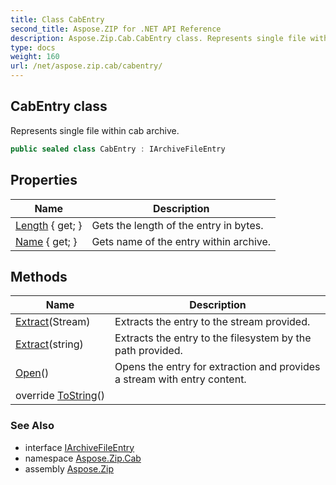 ```yaml
---
title: Class CabEntry
second_title: Aspose.ZIP for .NET API Reference
description: Aspose.Zip.Cab.CabEntry class. Represents single file within cab archive
type: docs
weight: 160
url: /net/aspose.zip.cab/cabentry/
---
```

## CabEntry class

Represents single file within cab archive.

```csharp
public sealed class CabEntry : IArchiveFileEntry
```

## Properties

| Name | Description |
| --- | --- |
| [Length](../../aspose.zip.cab/cabentry/length/) { get; } | Gets the length of the entry in bytes. |
| [Name](../../aspose.zip.cab/cabentry/name/) { get; } | Gets name of the entry within archive. |

## Methods

| Name | Description |
| --- | --- |
| [Extract](../../aspose.zip.cab/cabentry/extract/#extract_1)(Stream) | Extracts the entry to the stream provided. |
| [Extract](../../aspose.zip.cab/cabentry/extract/#extract)(string) | Extracts the entry to the filesystem by the path provided. |
| [Open](../../aspose.zip.cab/cabentry/open/)() | Opens the entry for extraction and provides a stream with entry content. |
| override [ToString](../../aspose.zip.cab/cabentry/tostring/)() |  |

### See Also

* interface [IArchiveFileEntry](../../aspose.zip/iarchivefileentry/)
* namespace [Aspose.Zip.Cab](../../aspose.zip.cab/)
* assembly [Aspose.Zip](../../)


